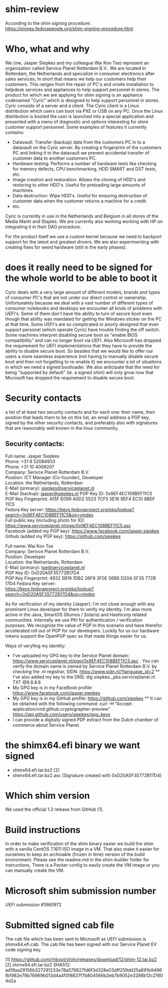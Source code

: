 # shim-review

According to the shim signing procedure: https://pjones.fedorapeople.org/shim-signing-procedure.html

# Who, what and why

We (me, Jasper Siepkes and my colleague Wai Kon Tse) represent an organization
called Service Planet Rotterdam B.V.. We are located in Rotterdam, the
Netherlands and specialize in consumer electronics after sales services; In
short that means we help our customers help their customers. This ranges from
the repair of PC's and onsite installation to helpdesk services and appliances to help support personnel in stores.
The product for which we are applying for shim signing is an appliance codenamed
"Cyric" which is designed to help support personnel in stores. Cyric consists of
a server and a client. The Cyric client is a Linux distribution which users can
boot via PXE or USB on any PC. Once the Linux distribution is booted the user is
launched into a special application and presented with a menu of diagnostic and
options interesting for store customer support personnel. Some examples of
features it currently contains:

* Datavault: Transfer (backup) data from the customers PC in to a datavault on
the Cyric server. By creating a fingerprint of the customers PC and linking it
to the datavault we prevent accidental transfer of customer data to another
customers PC.
* Hardware testing: Performs a number of hardware tests like checking for memory
defects, CPU benchmarking, HDD SMART and DST tests, etc.
* Image creation and restoration: Allows the cloning of HDD's and restoring to
other HDD's. Useful for preloading large amounts of machines.
* Data destruction: Wipe HDD's. Useful for ensuring destruction of customer data
when the customer returns a machine for a credit.
* etc.

Cyric is currently in use in the Netherlands and Belgium in all stores of the
Media Markt and Staples. We are currently also working working with HP on
integrating it in their DAO procedure.

For the product itself we use a custom kernel because we need to backport
support for the latest and greatest drivers. We are also experimenting with
creating fixes for weird hardware (still in the early phases). 


# does it really need to be signed for the whole world to be able to boot it


Cyric deals with a very large amount of different models, brands and types of
consumer PC's that are not under our direct control or ownership. Unfortunately
because we deal with a vast number of different types of consumer notebooks and
desktops we encounter all kinds of problems with UEFI's. Some of them don't have
the ability to turn of secure boot even though that ability was mandated for
getting the Windows sticker on the PC at that time. Some UEFI's are so
complicated or poorly designed that even support personel (which operate Cyric)
have trouble finding the off switch. Some machines interpret disabling secure
boot as "enable BIOS compatibility" and can no longer boot via UEFI. Also
Microsoft has dropped the requirement for UEFI implementations that they have to
provide the ability to disable secure boot. So besides that we would like to
offer our users a more seamless experience (not having to manually disable
secure boot and then not forgetting to re-enable it) we encounter a lot of
situations in which we need a signed bootloader. We also anticipate that the
need for being "supported by default" (ie. a signed shim) will only grow now
that Microsoft has dropped the requirement to disable secure boot.


# Security contacts

a list of at least two security contacts and for each one: their name, their
position that leads them to be on this list, an email address a PGP key, signed
by the other security contacts, and preferably also with signatures that are
reasonably well known in the linux community.


## Security contacts:

Full name: Jasper Siepkes    
Phone: +31 6 52084933   
Phone: +31 10 4008207  
Company: Serivce Planet Rotterdam B.V.  
Position: ICT Manager (Co-founder), Developer  
Location: the Netherlands, Rotterdam  
E-Mail (primary): siepkes@serviceplanet.nl  
E-Mail (backup): jasper@siepkes.nl
PGP Key ID: 0x9EF4EC108BEF11C5  
PGP Key Fingerprint: A15F E099 A0D2 5523 7CF5  5E16 9EF4 EC10 8BEF 11C5  
Fedora Key server: https://keys.fedoraproject.org/pks/lookup?search=0x9EF4EC108BEF11C5&op=vindex  
Full public key (including photo for ID): https://www.serviceplanet.nl/pgp/0x9EF4EC108BEF11C5.asc  
Facebook (added my PGP key): https://www.facebook.com/jasper.siepkes  
Github (added my PGP key): https://github.com/siepkes


Full name: Wai Kon Tse  
Company: Serivce Planet Rotterdam B.V.  
Position: Developer  
Location: the Netherlands, Rotterdam  
E-Mail (primary): tse@serviceplanet.nl  
PGP Key ID: 0xD20A5F35772B17D4  
PGP Key Fingerprint: 4932 5B19 1DB2 26F9 3F0E 56B6 D20A 5F35 772B 17D4
Fedora Key server:  
https://keys.fedoraproject.org/pks/lookup?search=0xD20A5F35772B17D4&op=vindex


As for verification of my identity (Jasper); I'm not close enough with any
prominent Linux developer for them to verify my identity. I'm also more active
in the Java, SmartOS (Illumos / Solaris) and Hashicorp related communities.
Internally we use PKI for authentication / verification purposes. We recognize
the value of PGP in this scenario and have therefor accelerated roll out of PGP
for our developers. Luckily for us our hardware tokens support the OpenPGP spec
so that made things easier for us. 

Ways of veryfing my identity:

* I've uploaded my GPG key to the Service Planet domain:
https://www.serviceplanet.nl/pgp/0x9EF4EC108BEF11C5.asc . You can verify the
domain name is owned by Service Planet Rotterdam B.V. by checking the .nl
registrar, SIDN: https://www.sidn.nl/?language_id=2
** I've also added my key to the DNS: dig siepkes._pka.serviceplanet.nl TXT
@8.8.8.8
* My GPG key is in my FaceBook profile: https://www.facebook.com/jasper.siepkes
* My GPG key is in my GitHub profile: https://github.com/siepkes
** It can be obtained with the following command: curl -H "Accept:
application/vnd.github.cryptographer-preview"
https://api.github.com/users/siepkes/gpg_keys
* I can provide a digitally signed PDF extract from the Dutch chamber of
commerce about Service Planet.


# the shimx64.efi binary we want signed

* shimx64.efi.tar.bz2 [2]
* shimx64.efi.tar.bz2.asc (Signature created with 0xD20A5F35772B17D4)

# Which shim version

We used the official 1.2 release from GitHub [1].

# Build instructions

In order to make verification of the shim binary easier we build the shim with a
vanilla CentOS 7.1611 ISO image in a VM. That also make it easier for ourselves
to keep an archivable (frozen in time) version of the build environment.
Please see the readme.md in the shim-builder folder for instructions. There is a Packer
config to easily create the VM image or you can manually create the VM.

# Microsoft shim submission number

UEFI submission #1960972

# Submitted signed cab file

The cab file which has been sent to Microsoft as UEFI submission is shimx64.efi.cab.
The cab file has been signed with our Service Planet EV code signing key.

[1] https://github.com/rhboot/shim/releases/download/12/shim-12.tar.bz2  
[2] shimx64.efi.tar.bz2 SHA512: ad19aa29156b327291233e78a579827fd6f3d328e03dff259dd25a691b9496fbf982e79b76969b013d4a4f0f8837f7b804566b2eb7b9052e3286b12c21604d2a
